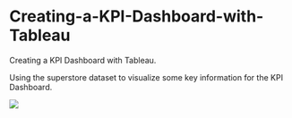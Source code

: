 # Creating-a-KPI-Dashboard-with-Tableau
Creating a KPI Dashboard with Tableau.

Using the superstore dataset to visualize some key information for the KPI Dashboard.

<img src = "https://docs.google.com/uc?export=download&id=1gIDzo62-1kkZsH0RtRBHIiT995AznDee"   />
